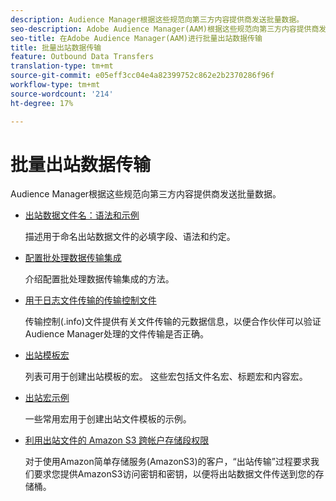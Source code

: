 ```yaml
---
description: Audience Manager根据这些规范向第三方内容提供商发送批量数据。
seo-description: Adobe Audience Manager(AAM)根据这些规范向第三方内容提供商发送批量数据。
seo-title: 在Adobe Audience Manager(AAM)进行批量出站数据传输
title: 批量出站数据传输
feature: Outbound Data Transfers
translation-type: tm+mt
source-git-commit: e05eff3cc04e4a82399752c862e2b2370286f96f
workflow-type: tm+mt
source-wordcount: '214'
ht-degree: 17%

---
```



# 批量出站数据传输

Audience Manager根据这些规范向第三方内容提供商发送批量数据。

* [出站数据文件名：语法和示例](/help/using/integration/receiving-audience-data/batch-outbound-transfers/outbound-file-name-contents.md)

   描述用于命名出站数据文件的必填字段、语法和约定。

* [配置批处理数据传输集成](batch-server-configuration.md)

   介绍配置批处理数据传输集成的方法。

* [用于日志文件传输的传输控制文件](/help/using/integration/receiving-audience-data/batch-outbound-transfers/transfer-control-files.md)

   传输控制(.info)文件提供有关文件传输的元数据信息，以便合作伙伴可以验证Audience Manager处理的文件传输是否正确。

* [出站模板宏](/help/using/integration/receiving-audience-data/batch-outbound-transfers/outbound-template-macros.md)

   列表可用于创建出站模板的宏。 这些宏包括文件名宏、标题宏和内容宏。

* [出站宏示例](/help/using/integration/receiving-audience-data/batch-outbound-transfers/outbound-macro-examples.md)

   一些常用宏用于创建出站文件模板的示例。

* [利用出站文件的 Amazon S3 跨帐户存储段权限](/help/using/integration/receiving-audience-data/batch-outbound-transfers/authorize-s3-cross-bucket.md)

   对于使用Amazon简单存储服务(AmazonS3)的客户，“出站传输”过程要求我们要求您提供AmazonS3访问密钥和密钥，以便将出站数据文件传送到您的存储桶。
